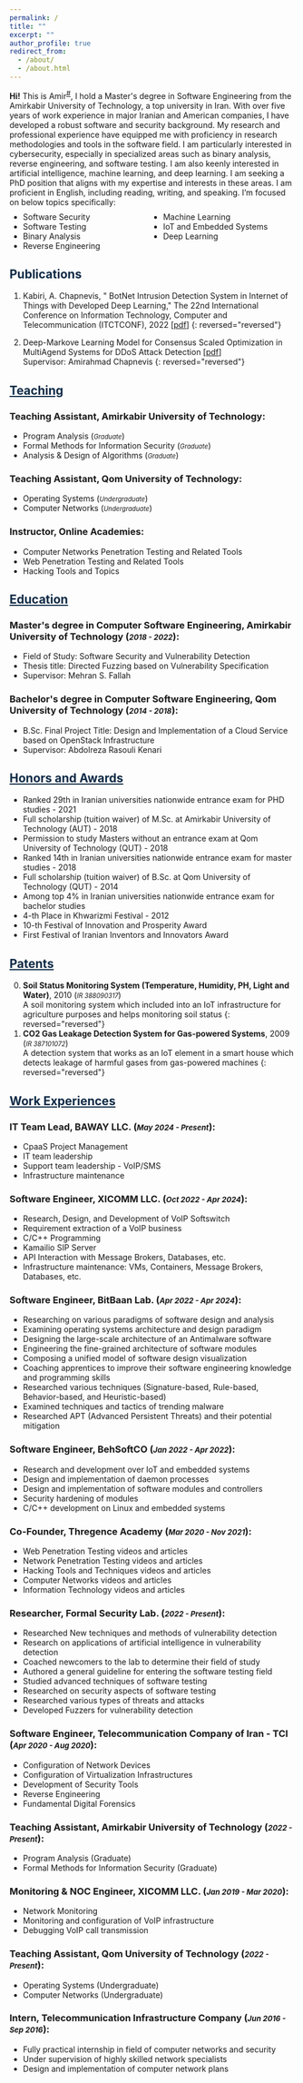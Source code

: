 ```yaml
---
permalink: /
title: ""
excerpt: ""
author_profile: true
redirect_from: 
  - /about/
  - /about.html
---
```


<style>
.farsi{ font-family:PERSWEB; font-weight: bold; font-size:11pt;}
.header-color {color:#0f2b46;}
.twocol{ columns: 2}
</style>

**Hi!** This is Amir<sup><a href="#fullname" onclick="toggle_visibility('fullname');">#</a></sup>, 
I hold a Master's degree in Software Engineering from the Amirkabir University of Technology, a top university in Iran. 
With over five years of work experience in major Iranian and American companies, I have developed a robust software and 
security background. My research and professional experience have equipped me with proficiency in research methodologies 
and tools in the software field. I am particularly interested in cybersecurity, especially in specialized areas such as 
binary analysis, reverse engineering, and software testing. I am also keenly interested in artificial intelligence, 
machine learning, and deep learning. I am seeking a PhD position that aligns with my expertise and interests in these 
areas. I am proficient in English, including reading, writing, and speaking. I’m focused on below topics specifically:
<ul class='twocol' style="margin-top: -1%;" markdown='1'>
    <li> Software Security</li>
    <li> Software Testing</li>
    <li> Binary Analysis</li>
    <li> Reverse Engineering</li>
    <li> Machine Learning</li>
    <li> IoT and Embedded Systems</li>
    <li> Deep Learning</li>
    </ul>

<p id="fullname" style="display: none;"><sup>#
my full name is <i>Amirabas Kabiri Zamani</i> (in Persian: <span class='farsi'>امیرعباس کبیری زمانی</span>), and here is my voice pronouncing my name:  
<span><audio id="player" src="files/my-name.ogg"></audio>
<img src="/images/speaker.png" style="width:20px; cursor:pointer;" onclick="document.getElementById('player').play()"></span></sup></p>

<script>
function toggle_visibility(id) {
       var e = document.getElementById(id);
       if(e.style.display == 'block')
          e.style.display = 'none';
       else
          e.style.display = 'block';
    }
</script>

<a id="publications" class='header-color'>Publications</a>
----
1.	Kabiri, A. Chapnevis, " BotNet Intrusion Detection System in Internet of Things with Developed Deep Learning," The 22nd International Conference on Information Technology, Computer and Telecommunication (ITCTCONF), 2022 [[pdf](papers/botnet.pdf)]
{: reversed="reversed"}

2.	Deep-Markove Learning Model for Consensus Scaled Optimization in MultiAgend Systems for DDoS Attack Detection [[pdf](papers/Deep.pdf)] 
<br>Supervisor: Amirahmad Chapnevis
{: reversed="reversed"}


<a href="/teaching"  class='header-color'>Teaching</a>
----
### Teaching Assistant, Amirkabir University of Technology:
<ul markdown='1'>
<li>Program Analysis (<i style='font-size: 0.8em;'>Graduate</i>)</li>
<li>Formal Methods for Information Security (<i style='font-size: 0.8em;'>Graduate</i>)</li>
<li>Analysis & Design of Algorithms	(<i style='font-size: 0.8em;'>Graduate</i>)</li>
</ul>

### Teaching Assistant, Qom University of Technology:
<ul markdown='1'>
<li>Operating Systems (<i style='font-size: 0.8em;'>Undergraduate</i>)</li>
<li>Computer Networks (<i style='font-size: 0.8em;'>Undergraduate</i>)</li>
</ul>

### Instructor, Online Academies:
<ul markdown='1'>
<li> Computer Networks Penetration Testing and Related Tools </li>
<li> Web Penetration Testing and Related Tools </li>
<li> Hacking Tools and Topics </li>
</ul>

<a href="/education" class='header-color'>Education</a>
----
### Master's degree in Computer Software Engineering, Amirkabir University of Technology (<i style='font-size: 0.8em;'>2018 - 2022</i>):
<ul markdown='1'>
<li>Field of Study: Software Security and Vulnerability Detection</li>
<li>Thesis title: Directed Fuzzing based on Vulnerability Specification</li>
<li>Supervisor: Mehran S. Fallah</li>
</ul>

### Bachelor's degree in Computer Software Engineering, Qom University of Technology (<i style='font-size: 0.8em;'>2014 - 2018</i>):
<ul markdown='1'>
  <li>B.Sc. Final Project Title: Design and Implementation of a Cloud Service based on OpenStack Infrastructure</li>
  <li>Supervisor: Abdolreza Rasouli Kenari</li>
  </ul>


<a href="/honors" class='header-color'>Honors and Awards</a>
----
- Ranked 29th in Iranian universities nationwide entrance exam for PHD studies - 2021
- Full scholarship (tuition waiver) of M.Sc. at Amirkabir University of Technology (AUT) - 2018
- Permission to study Masters without an entrance exam at Qom University of Technology (QUT) - 2018
- Ranked 14th in Iranian universities nationwide entrance exam for master studies - 2018
- Full scholarship (tuition waiver) of B.Sc. at Qom University of Technology (QUT) - 2014
- Among top 4% in Iranian universities nationwide entrance exam for bachelor studies
- 4-th Place in Khwarizmi Festival - 2012
- 10-th Festival of Innovation and Prosperity Award
- First Festival of Iranian Inventors and Innovators Award


<a href="/patents" class='header-color'>Patents</a>
----
0. **Soil Status Monitoring System (Temperature, Humidity, PH, Light and Water)**, 2010 (<i style='font-size: 0.8em;'>IR 388090317</i>)
<br>A soil monitoring system which included into an IoT infrastructure for agriculture purposes and helps monitoring soil status
{: reversed="reversed"}
1. **CO2 Gas Leakage Detection System for Gas-powered Systems**, 2009 (<i style='font-size: 0.8em;'>IR 387101072</i>)
<br>A detection system that works as an IoT element in a smart house which detects leakage of harmful gases from gas-powered machines
{: reversed="reversed"}


<a href="/experiences" class='header-color'>Work Experiences</a>
----
### IT Team Lead, BAWAY LLC. (<i style='font-size: 0.8em;'>May 2024 - Present</i>):
<ul markdown='1'>
<li>CpaaS Project Management</li>
<li>IT team leadership</li>
<li>Support team leadership - VoIP/SMS</li>
<li>Infrastructure maintenance</li>
</ul>

### Software Engineer, XICOMM LLC. (<i style='font-size: 0.8em;'>Oct 2022 - Apr 2024</i>):
<ul markdown='1'>
<li>Research, Design, and Development of VoIP Softswitch </li>
<li>Requirement extraction of a VoIP business</li>
<li>C/C++ Programming</li>
<li>Kamailio SIP Server</li>
<li>API Interaction with Message Brokers, Databases, etc.</li>
<li>Infrastructure maintenance: VMs, Containers, Message Brokers, Databases, etc.</li>
</ul>

### Software Engineer, BitBaan Lab. (<i style='font-size: 0.8em;'>Apr 2022 - Apr 2024</i>):
<ul markdown='1'>
<li>Researching on various paradigms of software design and analysis</li>
<li>Examining operating systems architecture and design paradigm</li>
<li>Designing the large-scale architecture of an Antimalware software</li>
<li>Engineering the fine-grained architecture of software modules</li>
<li>Composing a unified model of software design visualization</li>
<li>Coaching apprentices to improve their software engineering knowledge and programming skills</li>
<li>Researched various techniques (Signature-based, Rule-based, Behavior-based, and Heuristic-based)</li>
<li>Examined techniques and tactics of trending malware</li>
<li>Researched APT (Advanced Persistent Threats) and their potential mitigation</li>
</ul>

### Software Engineer, BehSoftCO (<i style='font-size: 0.8em;'>Jan 2022 - Apr 2022</i>):
<ul markdown='1'>
<li>Research and development over IoT and embedded systems</li>
<li>Design and implementation of daemon processes</li>
<li>Design and implementation of software modules and controllers</li>
<li>Security hardening of modules</li>
<li>C/C++ development on Linux and embedded systems</li>
</ul>

### Co-Founder, Thregence Academy (<i style='font-size: 0.8em;'>Mar 2020 - Nov 2021</i>):
<ul markdown='1'>
<li>Web Penetration Testing videos and articles</li>
<li>Network Penetration Testing videos and articles</li>
<li>Hacking Tools and Techniques videos and articles</li>
<li>Computer Networks videos and articles</li>
<li>Information Technology videos and articles</li>
</ul>

### Researcher, Formal Security Lab. (<i style='font-size: 0.8em;'>2022 - Present</i>):
<ul markdown='1'>
<li>Researched New techniques and methods of vulnerability detection</li>
<li>Research on applications of artificial intelligence in vulnerability detection</li>
<li>Coached newcomers to the lab to determine their field of study</li>
<li>Authored a general guideline for entering the software testing field</li>
<li>Studied advanced techniques of software testing</li>
<li>Researched on security aspects of software testing</li>
<li>Researched various types of threats and attacks</li>
<li>Developed Fuzzers for vulnerability detection</li>
</ul>

### Software Engineer, Telecommunication Company of Iran - TCI (<i style='font-size: 0.8em;'>Apr 2020 - Aug 2020</i>):
<ul markdown='1'>
<li>Configuration of Network Devices</li>
<li>Configuration of Virtualization Infrastructures</li>
<li>Development of Security Tools</li>
<li>Reverse Engineering</li>
<li>Fundamental Digital Forensics</li>
</ul>

### Teaching Assistant, Amirkabir University of Technology (<i style='font-size: 0.8em;'>2022 - Present</i>):
<ul markdown='1'>
<li>Program Analysis (Graduate)</li>
<li>Formal Methods for Information Security (Graduate)</li>
</ul>

### Monitoring & NOC Engineer, XICOMM LLC. (<i style='font-size: 0.8em;'>Jan 2019 - Mar 2020</i>):
<ul markdown='1'>
<li>Network Monitoring</li>
<li>Monitoring and configuration of VoIP infrastructure</li>
<li>Debugging VoIP call transmission</li>
</ul>

### Teaching Assistant, Qom University of Technology (<i style='font-size: 0.8em;'>2022 - Present</i>):
<ul markdown='1'>
<li>Operating Systems (Undergraduate)</li>
<li>Computer Networks (Undergraduate)</li>
</ul>

### Intern, Telecommunication Infrastructure Company (<i style='font-size: 0.8em;'>Jun 2016 - Sep 2016</i>):
<ul markdown='1'>
<li>Fully practical internship in field of computer networks and security</li>
<li>Under supervision of highly skilled network specialists</li>
<li>Design and implementation of computer network plans</li>
</ul>
